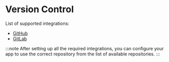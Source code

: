 # Version Control

List of supported integrations:

- [GitHub](github)
- [GitLab](gitlab)

:::note
After setting up all the required integrations, you can configure your app to use the correct repository from the list of available repositories.
:::
